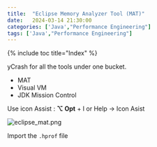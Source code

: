```yaml
---
title:  "Eclipse Memory Analyzer Tool (MAT)"
date:   2024-03-14 21:30:00
categories: ['Java',"Performance Engineering"]
tags: ['Java',"Performance Engineering"]
---
```


{% include toc title="Index" %}

yCrash for all the tools under one bucket.

- MAT
- Visual VM
- JDK Mission Control

Use icon Assist : **⌥ Opt** + I or Help -> Icon Asist

![eclipse_mat.png](../../../assets/images/eclipse_mat.png)

Import the `.hprof` file 
